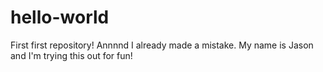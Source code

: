 # hello-world
First first repository!
Annnnd I already made a mistake. My name is Jason and I'm trying this out for fun!
